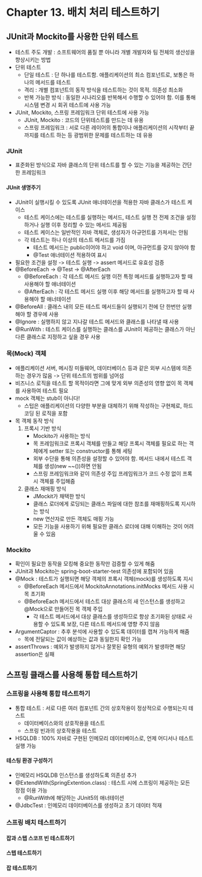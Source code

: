 # Chapter 13. 배치 처리 테스트하기

## JUnit과 Mockito를 사용한 단위 테스트
- 테스트 주도 개발 : 소프트웨어의 품질 뿐 아니라 개별 개발자와 팀 전체의 생산성을 향상시키는 방법
- 단위 테스트
  - 단일 테스트 : 단 하나를 테스트함. 애플리케이션의 최소 컴포넌트로, 보통은 하나의 메서드를 테스트
  - 격리 : 개별 컴포넌트의 동작 방식을 테스트하는 것이 목적. 의존성 최소화
  - 반복 가능한 방식 : 동일한 시나리오를 반복해서 수행할 수 있어야 함. 이를 통해 시스템 변경 시 회귀 테스트에 사용 가능
- JUnit, Mockito, 스프링 프레임워크 단위 테스트에 사용 가능
  - JUnit, Mockito : 코드의 단위테스트를 만드는 데 유용
  - 스프링 프레임워크 : 서로 다른 레이어의 통합이나 애플리케이션의 시작부터 끝까지를 테스트 하는 등 광범위한 문제를 테스트하는 데 유용

### JUnit
- 표준화된 방식으로 자바 클래스의 단위 테스트를 할 수 있는 기능을 제공하는 간단한 프레임워크

#### JUnit 생명주기
- JUnit이 실행시킬 수 있도록 JUnit 애너테이션을 적용한 자바 클래스가 테스트 케이스
  - 테스트 케이스에는 테스트를 실행하는 메서드, 테스트 실행 전 전제 조건을 설정하거나 실행 이후 정리할 수 있는 메서드 제공됨
  - 테스트 케이스는 일반적인 자바 객체로, 생성자가 아규먼트를 가져서는 안됨
  - 각 테스트는 하나 이상의 테스트 메서드를 가짐
    - 테스트 메서드는 public이어야 하고 void 이며, 아규먼트를 갖지 않아야 함
    - @Test 애너테이션 적용하여 표시
- 필요한 조건을 설정 -> 테스트 실행 -> assert 메서드로 유효성 검증
- @BeforeEach -> @Test -> @AfterEach
  - @BeforeEach : 각 테스트 메서드 실행 이전 특정 메서드를 실행하고자 할 때 사용해야 할 애너테이션
  - @AfterEach : 각 테스트 메서드 실행 이후 해당 메서드를 실행하고자 할 때 사용해야 할 애너테이션
- @BeforeAll : 클래스 내의 모든 테스트 메서드들이 실행되기 전에 단 한번만 실행해야 할 경우에 사용
- @Ignore : 실행하지 않고 지나갈 테스트 메서드와 클래스를 나타낼 때 사용
- @RunWith : 테스트 케이스를 실행하는 클래스를 JUnit이 제공하는 클래스가 아닌 다른 클래스로 지정하고 싶을 경우 사용

### 목(Mock) 객체
- 애플리케이션 서버, 메시징 미들웨어, 데이터베이스 등과 같은 외부 시스템에 의존하는 경우가 많음 -> 단위 테스트의 범위를 넘어섬
- 비즈니스 로직을 테스트 할 목적이라면 그에 맞게 외부 의존성의 영향 없이 목 객체를 사용하여 테스트 필요
- mock 객체는 stub이 아니다!
  - 스텁은 애플리케이션의 다양한 부분을 대체하기 위해 작성하는 구현체로, 하드코딩 된 로직을 포함
- 목 객체 동작 방식
  1. 프록시 기반 방식
     - Mockito가 사용하는 방식
     - 목 프레임워크로 프록시 객체를 만들고 해당 프록시 객체를 필요로 하는 객체에게 setter 또는 constructor를 통해 세팅
     - 외부 수단을 통해 의존성을 설정할 수 있어야 함. 메서드 내에서 테스트 객체를 생성(new ~~())하면 안됨
     - 스프링 프레임워크와 같이 의존성 주입 프레임워크가 코드 수정 없이 프록시 객체를 주입해줌
  2. 클래스 재매핑 방식
     - JMockit가 채택한 방식
     - 클래스 로더에게 로딩되는 클래스 파일에 대한 참조를 재매핑하도록 지시하는 방식
     - new 연산자로 만든 객체도 매핑 가능
     - 모든 기능을 사용하기 위해 필요한 클래스 로더에 대해 이해하는 것이 어려울 수 있음

### Mockito
- 확인이 필요한 동작을 모킹해 중요한 동작만 검증할 수 있게 해줌
- JUnit과 Mockito는 spring-boot-starter-test 의존성에 포함되어 있음
- @Mock : 테스트가 실행되면 해당 객체의 프록시 객체(mock)를 생성하도록 지시
  - @BeforeEach 메서드에서 MockitoAnnotations.initMocks 메서드 사용 시 목 초기화
  - @BeforeEach 메서드에서 테스트 대상 클래스의 새 인스턴스를 생성하고 @Mock으로 만들어진 목 객체 주입
    - 각 테스트 메서드에서 대상 클래스를 생성하므로 항상 초기화된 상태로 사용할 수 있도록 보장, 다른 테스트 메서드에 영향 주지 않음
- ArgumentCaptor : 추후 분석에 사용할 수 있도록 데이터를 캡쳐 가능하게 해줌
  - 목에 전달되는 값이 예상하는 값과 동일한지 확인 가능
- assertThrows : 예외가 발생하지 않거나 잘못된 유형의 예외가 발생하면 해당 assertion은 실패

## 스프링 클래스를 사용해 통합 테스트하기
### 스프링을 사용해 통합 테스트하기
- 통합 테스트 : 서로 다른 여러 컴포넌트 간의 상호작용이 정상적으로 수행되는지 테스트
  - 데이터베이스와의 상호작용을 테스트
  - 스프링 빈과의 상호작용을 테스트
- HSQLDB : 100% 자바로 구현된 인메모리 데이터베이스로, 언제 어디서나 테스트 실행 가능

#### 테스팅 환경 구성하기
- 인메모리 HSQLDB 인스턴스를 생성하도록 의존성 추가
- @ExtendWith(SpringExtention.class) : 테스트 시에 스프링이 제공하는 모든 장점 이용 가능
  - @RunWith에 해당하는 JUnit5의 애너테이션
- @JdbcTest : 인메모리 데이터베이스를 생성하고 초기 데이터 적재

### 스프링 배치 테스트하기
#### 잡과 스텝 스코프 빈 테스트하기
#### 스텝 테스트하기
#### 잡 테스트하기

